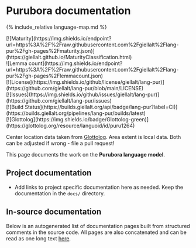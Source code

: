 # Purubora documentation

<div class="twocolumn map" markdown="1">

{% include_relative language-map.md %}

<div class="badges" markdown="1">
[![Maturity](https://img.shields.io/endpoint?url=https%3A%2F%2Fraw.githubusercontent.com%2Fgiellalt%2Flang-pur%2Fgh-pages%2Fmaturity.json)](https://giellalt.github.io/MaturityClassification.html) <br/>
![Lemma count](https://img.shields.io/endpoint?url=https%3A%2F%2Fraw.githubusercontent.com%2Fgiellalt%2Flang-pur%2Fgh-pages%2Flemmacount.json) <br/>
[![License](https://img.shields.io/github/license/giellalt/lang-pur)](https://github.com/giellalt/lang-pur/blob/main/LICENSE) <br/>
[![Issues](https://img.shields.io/github/issues/giellalt/lang-pur)](https://github.com/giellalt/lang-pur/issues) <br/>
[![Build Status](https://builds.giellalt.org/api/badge/lang-pur?label=CI)](https://builds.giellalt.org/pipelines/lang-pur/builds/latest) <br/>
[![Glottolog](https://img.shields.io/badge/Glottolog-green)](https://glottolog.org/resource/languoid/id/puru1264)
</div>

Center location data taken from [Glottolog](https://glottolog.org/). Area extent is local data. Both can be adjusted if wrong - file a pull request!

</div>

This page documents the work on the **Purubora language model**. 

## Project documentation

* Add links to project specific documentation here as needed. Keep the documentation in the `docs/` directory.

## In-source documentation

Below is an autogenerated list of documentation pages built from structured comments in the source code. All pages are also concatenated and can be read as one long text [here](pur.md).

